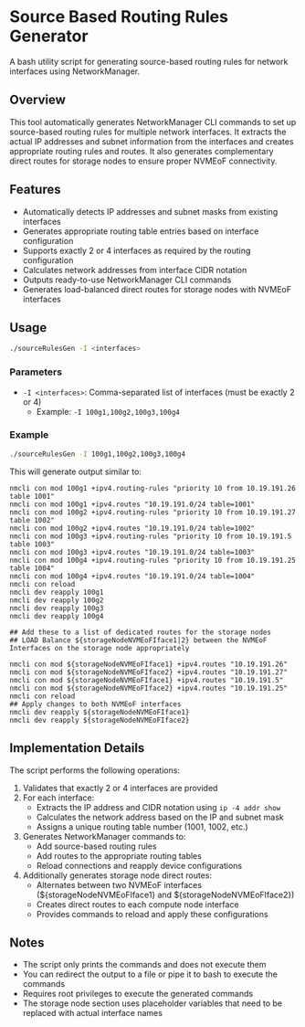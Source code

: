 # Source Based Routing Rules Generator

A bash utility script for generating source-based routing rules for network interfaces using NetworkManager.

## Overview

This tool automatically generates NetworkManager CLI commands to set up source-based routing rules for multiple network interfaces. It extracts the actual IP addresses and subnet information from the interfaces and creates appropriate routing rules and routes. It also generates complementary direct routes for storage nodes to ensure proper NVMEoF connectivity.

## Features

- Automatically detects IP addresses and subnet masks from existing interfaces
- Generates appropriate routing table entries based on interface configuration
- Supports exactly 2 or 4 interfaces as required by the routing configuration
- Calculates network addresses from interface CIDR notation
- Outputs ready-to-use NetworkManager CLI commands
- Generates load-balanced direct routes for storage nodes with NVMEoF interfaces

## Usage

```bash
./sourceRulesGen -I <interfaces>
```

### Parameters

- `-I <interfaces>`: Comma-separated list of interfaces (must be exactly 2 or 4)
  - Example: `-I 100g1,100g2,100g3,100g4`

### Example

```bash
./sourceRulesGen -I 100g1,100g2,100g3,100g4
```

This will generate output similar to:

```
nmcli con mod 100g1 +ipv4.routing-rules "priority 10 from 10.19.191.26 table 1001"
nmcli con mod 100g1 +ipv4.routes "10.19.191.0/24 table=1001"
nmcli con mod 100g2 +ipv4.routing-rules "priority 10 from 10.19.191.27 table 1002"
nmcli con mod 100g2 +ipv4.routes "10.19.191.0/24 table=1002"
nmcli con mod 100g3 +ipv4.routing-rules "priority 10 from 10.19.191.5 table 1003"
nmcli con mod 100g3 +ipv4.routes "10.19.191.0/24 table=1003"
nmcli con mod 100g4 +ipv4.routing-rules "priority 10 from 10.19.191.25 table 1004"
nmcli con mod 100g4 +ipv4.routes "10.19.191.0/24 table=1004"
nmcli con reload
nmcli dev reapply 100g1
nmcli dev reapply 100g2
nmcli dev reapply 100g3
nmcli dev reapply 100g4

## Add these to a list of dedicated routes for the storage nodes
## LOAD Balance ${storageNodeNVMEoFIface1|2} between the NVMEoF Interfaces on the storage node appropriately

nmcli con mod ${storageNodeNVMEoFIface1} +ipv4.routes "10.19.191.26"
nmcli con mod ${storageNodeNVMEoFIface2} +ipv4.routes "10.19.191.27"
nmcli con mod ${storageNodeNVMEoFIface1} +ipv4.routes "10.19.191.5"
nmcli con mod ${storageNodeNVMEoFIface2} +ipv4.routes "10.19.191.25"
nmcli con reload
## Apply changes to both NVMEoF interfaces
nmcli dev reapply ${storageNodeNVMEoFIface1}
nmcli dev reapply ${storageNodeNVMEoFIface2}
```

## Implementation Details

The script performs the following operations:

1. Validates that exactly 2 or 4 interfaces are provided
2. For each interface:
   - Extracts the IP address and CIDR notation using `ip -4 addr show`
   - Calculates the network address based on the IP and subnet mask
   - Assigns a unique routing table number (1001, 1002, etc.)
3. Generates NetworkManager commands to:
   - Add source-based routing rules
   - Add routes to the appropriate routing tables
   - Reload connections and reapply device configurations
4. Additionally generates storage node direct routes:
   - Alternates between two NVMEoF interfaces (${storageNodeNVMEoFIface1} and ${storageNodeNVMEoFIface2})
   - Creates direct routes to each compute node interface
   - Provides commands to reload and apply these configurations

## Notes

- The script only prints the commands and does not execute them
- You can redirect the output to a file or pipe it to bash to execute the commands
- Requires root privileges to execute the generated commands
- The storage node section uses placeholder variables that need to be replaced with actual interface names
